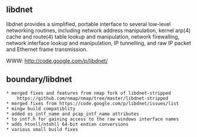 
libdnet
-------

libdnet provides a simplified, portable interface to several low-level
networking routines, including network address manipulation, kernel
arp(4) cache and route(4) table lookup and manipulation, network
firewalling, network interface lookup and manipulation, IP tunnelling,
and raw IP packet and Ethernet frame transmission.

WWW: http://code.google.com/p/libdnet/

boundary/libdnet
----------------
    * merged fixes and features from nmap fork of libdnet-stripped
        https://github.com/nmap/nmap/tree/master/libdnet-stripped
    * merged fixes from https://code.google.com/p/libdnet/issues/list
    * mingw build compatiblity
    * added os_intf_name and pcap_intf_name attributes
    * to intf.h for gaining access to the raw windows interface names
    * adds htonll/ntohll 64-bit endian conversions
    * various small build fixes

